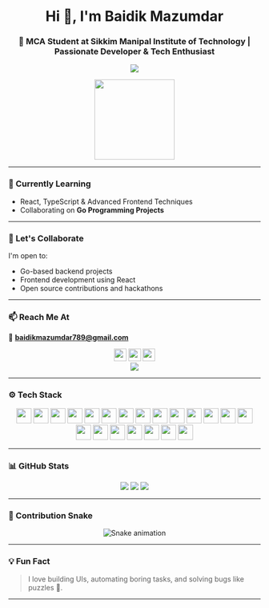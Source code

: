 <h1 align="center">Hi 👋, I'm Baidik Mazumdar</h1>
<h3 align="center">🚀 MCA Student at Sikkim Manipal Institute of Technology | Passionate Developer & Tech Enthusiast</h3>

<p align="center">
  <img src="https://readme-typing-svg.herokuapp.com/?lines=Welcome+to+my+GitHub!;Always+learning+new+things;React+%7C+Go+%7C+Backend+Dev;Let's+build+something+cool+💻&center=true&width=500&height=50">
</p>

<div align="center">
  <img height="160" src="https://media.giphy.com/media/M9gbBd9nbDrOTu1Mqx/giphy.gif" />
</div>

---

### 🌱 Currently Learning
- React, TypeScript & Advanced Frontend Techniques
- Collaborating on **Go Programming Projects**

---

### 🤝 Let's Collaborate
I'm open to:
- Go-based backend projects
- Frontend development using React
- Open source contributions and hackathons

---

### 📫 Reach Me At
📧 **baidikmazumdar789@gmail.com**

<div align="center" style="margin-top: 10px;">
  <img src="https://img.shields.io/static/v1?message=LinkedIn&logo=linkedin&label=&color=0077B5&logoColor=white&style=for-the-badge" height="25" />
  <img src="https://img.shields.io/static/v1?message=Youtube&logo=youtube&label=&color=FF0000&logoColor=white&style=for-the-badge" height="25" />
  <img src="https://img.shields.io/static/v1?message=Twitter&logo=twitter&label=&color=1DA1F2&logoColor=white&style=for-the-badge" height="25" />
</div>

<div align="center">
  <img src="https://visitor-badge.laobi.icu/badge?page_id=baidikgithub.baidikgithub" />
</div>

---

### ⚙️ Tech Stack

<p align="center">
  <img src="https://cdn.jsdelivr.net/gh/devicons/devicon/icons/c/c-original.svg" height="30" />
  <img src="https://cdn.jsdelivr.net/gh/devicons/devicon/icons/csharp/csharp-original.svg" height="30" />
  <img src="https://cdn.jsdelivr.net/gh/devicons/devicon/icons/java/java-original.svg" height="30" />
  <img src="https://cdn.jsdelivr.net/gh/devicons/devicon/icons/javascript/javascript-original.svg" height="30" />
  <img src="https://cdn.jsdelivr.net/gh/devicons/devicon/icons/typescript/typescript-original.svg" height="30" />
  <img src="https://cdn.jsdelivr.net/gh/devicons/devicon/icons/go/go-original.svg" height="30" />
  <img src="https://cdn.jsdelivr.net/gh/devicons/devicon/icons/python/python-original.svg" height="30" />
  <img src="https://cdn.jsdelivr.net/gh/devicons/devicon/icons/html5/html5-original.svg" height="30" />
  <img src="https://cdn.jsdelivr.net/gh/devicons/devicon/icons/css3/css3-original.svg" height="30" />
  <img src="https://cdn.jsdelivr.net/gh/devicons/devicon/icons/bootstrap/bootstrap-plain.svg" height="30" />
  <img src="https://cdn.jsdelivr.net/gh/devicons/devicon/icons/react/react-original.svg" height="30" />
  <img src="https://cdn.jsdelivr.net/gh/devicons/devicon/icons/redux/redux-original.svg" height="30" />
  <img src="https://reactnative.dev/img/header_logo.svg" height="30" />
  <img src="https://cdn.jsdelivr.net/gh/devicons/devicon/icons/dot-net/dot-net-original.svg" height="30" />
  <img src="https://cdn.jsdelivr.net/gh/devicons/devicon/icons/mysql/mysql-original.svg" height="30" />
  <img src="https://cdn.jsdelivr.net/gh/devicons/devicon/icons/mongodb/mongodb-original.svg" height="30" />
  <img src="https://cdn.jsdelivr.net/gh/devicons/devicon/icons/postgresql/postgresql-original.svg" height="30" />
  <img src="https://cdn.jsdelivr.net/gh/devicons/devicon/icons/docker/docker-original.svg" height="30" />
  <img src="https://img.icons8.com/color/48/000000/google-cloud-platform.png" height="30" />
  <img src="https://www.vectorlogo.zone/logos/git-scm/git-scm-icon.svg" height="30" />
  <img src="https://cdn.jsdelivr.net/gh/devicons/devicon/icons/linux/linux-original.svg" height="30" />
</p>

---

### 📊 GitHub Stats

<div align="center">
  <img src="https://github-readme-stats.vercel.app/api?username=baidikgithub&show_icons=true&theme=tokyonight" />
  <img src="https://github-readme-stats.vercel.app/api/top-langs/?username=baidikgithub&layout=compact&theme=tokyonight" />
  <img src="https://github-readme-streak-stats.herokuapp.com/?user=baidikgithub&theme=tokyonight" />
</div>

---

### 🐍 Contribution Snake
<p align="center">
  <img src="https://raw.githubusercontent.com/baidikgithub/baidikgithub/output/snake.svg" alt="Snake animation" />
</p>

---

### 💡 Fun Fact
> I love building UIs, automating boring tasks, and solving bugs like puzzles 🧩.

---
